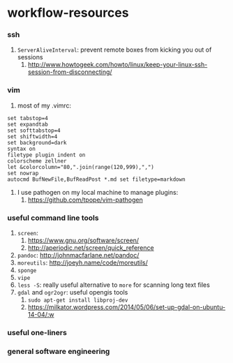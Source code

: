 # workflow-resources

### ssh
1. `ServerAliveInterval`: prevent remote boxes from kicking you out of sessions
    1.  http://www.howtogeek.com/howto/linux/keep-your-linux-ssh-session-from-disconnecting/

### vim
1. most of my .vimrc:
```vim
set tabstop=4
set expandtab
set softtabstop=4
set shiftwidth=4
set background=dark
syntax on
filetype plugin indent on
colorscheme zellner
let &colorcolumn="80,".join(range(120,999),",")
set nowrap
autocmd BufNewFile,BufReadPost *.md set filetype=markdown
```
1. I use pathogen on my local machine to manage plugins: 
    1. https://github.com/tpope/vim-pathogen

### useful command line tools
1. `screen`: 
    1. https://www.gnu.org/software/screen/
    1. http://aperiodic.net/screen/quick_reference
1. `pandoc`: http://johnmacfarlane.net/pandoc/
1. `moreutils`: http://joeyh.name/code/moreutils/
  1. `sponge`
  1. `vipe`
1. `less -S`: really useful alternative to `more` for scanning long text files 
1. `gdal` and `ogr2ogr`: useful opengis tools
    1. `sudo apt-get install libproj-dev`  
    1. https://milkator.wordpress.com/2014/05/06/set-up-gdal-on-ubuntu-14-04/:w
### useful one-liners

### general software engineering

